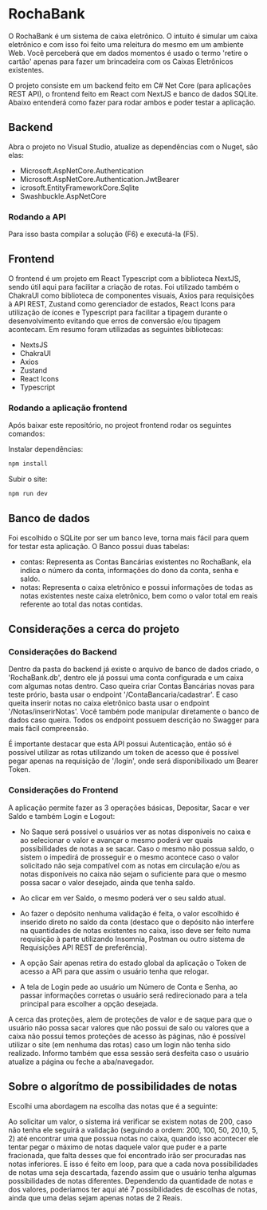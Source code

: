 # RochaBank
O RochaBank é um sistema de caixa eletrônico. O intuito é simular um caixa eletrônico e com isso foi feito uma releitura do mesmo em um ambiente Web.
Você perceberá que em dados momentos é usado o termo 'retire o cartão' apenas para fazer um brincadeira com os Caixas Eletrônicos existentes.

O projeto consiste em um backend feito em C# Net Core (para aplicações REST API), o frontend feito em React com NextJS e banco de dados SQLite.
Abaixo entenderá como fazer para rodar ambos e poder testar a aplicação. 

## Backend

Abra o projeto no Visual Studio, atualize as dependências com o Nuget, são elas:

- Microsoft.AspNetCore.Authentication
- Microsoft.AspNetCore.Authentication.JwtBearer
- icrosoft.EntityFrameworkCore.Sqlite
- Swashbuckle.AspNetCore

### Rodando a API

Para isso basta compilar a solução (F6) e executá-la (F5).

## Frontend

O frontend é um projeto em React Typescript com a biblioteca NextJS, sendo útil aqui para facilitar a criação de rotas. Foi utilizado também o ChakraUI como biblioteca de componentes visuais, Axios para requisições à API REST, Zustand como gerenciador de estados, React Icons para utilização de ícones e Typescript para facilitar a tipagem durante o desenvolvimento evitando que erros de conversão e/ou tipagem acontecam. Em resumo foram utilizadas as seguintes bibliotecas:

- NextsJS
- ChakraUI
- Axios
- Zustand
- React Icons
- Typescript

### Rodando a aplicação frontend

Após baixar este repositório, no projeot frontend rodar os seguintes comandos:

Instalar dependências:
```bash
npm install 
```

Subir o site:
```bash
npm run dev 
```

## Banco de dados

Foi escolhido o SQLite por ser um banco leve, torna mais fácil para quem for testar esta aplicação.
O Banco possui duas tabelas:

- contas: Representa as Contas Bancárias existentes no RochaBank, ela indica o número da conta, informações do dono da conta, senha e saldo.
- notas: Representa o caixa eletrônico e possui informações de todas as notas existentes neste caixa eletrônico, bem como o valor total em reais referente ao total das notas contidas.  

## Considerações a cerca do projeto

### Considerações do Backend 
Dentro da pasta do backend já existe o arquivo de banco de dados criado, o 'RochaBank.db', dentro ele já possui uma conta configurada e um caixa com algumas notas dentro. Caso queira criar Contas Bancárias novas para teste prório, basta usar o endpoint '/ContaBancaria/cadastrar'. E caso queita inserir notas no caixa eletrônico basta usar o endpoint '/Notas/inserirNotas'. Você também pode manipular diretamente o banco de dados caso queira. Todos os endpoint possuem descrição no Swagger para mais fácil compreensão.

É importante destacar que esta API possui Autenticação, então só é possível utilizar as rotas utilizando um token de acesso que é possível pegar apenas na requisição de '/login', onde será disponibilixado um Bearer Token.

### Considerações do Frontend 

A aplicação permite fazer as 3 operações básicas, Depositar, Sacar e ver Saldo e também Login e Logout:
- No Saque será possível o usuários ver as notas disponíveis no caixa e ao selecionar o valor e avançar o mesmo poderá ver quais possibilidades de notas a se sacar. Caso o mesmo não possua saldo, o sistem o impedirá de prosseguir e o mesmo acontece caso o valor solicitado não seja compatível com as notas em circulação e/ou as notas disponíveis no caixa não sejam o suficiente para que o mesmo possa sacar o valor desejado, ainda que tenha saldo.

- Ao clicar em ver Saldo, o mesmo poderá ver o seu saldo atual.

- Ao fazer o depósito nenhuma validação é feita, o valor escolhido é inserido direto no saldo da conta (destaco que o depósito não interfere na quantidades de notas existentes no caixa, isso deve ser feito numa requisição à parte utilizando Insomnia, Postman ou outro sistema de Requisições API REST de preferência).

- A opção Sair apenas retira do estado global da aplicação o Token de acesso a APi para que assim o usuário tenha que relogar.

- A tela de Login pede ao usuário um Número de Conta e Senha, ao passar informações corretas o usuário será redirecionado para a tela principal para escolher a opção desejada.

A cerca das proteções, alem de proteções de valor e de saque para que o usuário não possa sacar valores que não possui de salo ou valores que a caixa não possui temos proteções de acesso às páginas, não é possível utilizar o site (em nenhuma das rotas) caso um login não tenha sido realizado. Informo também que essa sessão será desfeita caso o usuário atualize a página ou feche a aba/navegador.

## Sobre o algorítmo de possibilidades de notas

Escolhi uma abordagem na escolha das notas que é a seguinte:

Ao solicitar um valor, o sistema irá verificar se existem notas de 200, caso não tenha ele seguirá a validação (seguindo a ordem: 200, 100, 50, 20,10, 5, 2) até encontrar uma que possua notas no caixa, quando isso acontecer ele tentar pegar o máximo de notas daquele valor que puder e a parte fracionada, que falta desses que foi encontrado irão ser procuradas nas notas inferiores. E isso é feito em loop, para que a cada nova possibilidades de notas uma seja descartada, fazendo assim que o usuário tenha algumas possibilidades de notas diferentes. Dependendo da quantidade de notas e dos valores, poderiamos ter aqui até 7 possibilidades de escolhas de notas, ainda que uma delas sejam apenas notas de 2 Reais.